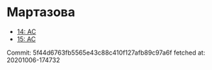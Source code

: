 # Мартазова
- [14: AC](14.md)
- [15: AC](15.md)

Commit: 5f44d6763fb5565e43c88c410f127afb89c97a6f
 fetched at: 20201006-174732
